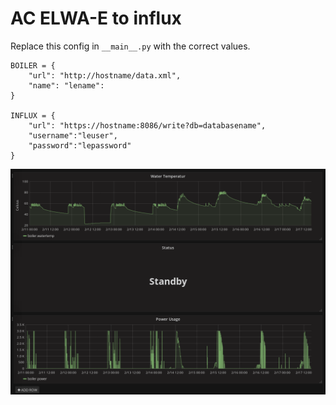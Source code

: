 AC ELWA-E to influx
==================

Replace this config in `__main__.py` with the correct values.

```
BOILER = {
    "url": "http://hostname/data.xml",
    "name": "lename":
}

INFLUX = {
    "url": "https://hostname:8086/write?db=databasename", 
    "username":"leuser", 
    "password":"lepassword"
}
```

![]( Screenshot-Grafana-Boiler.png )
